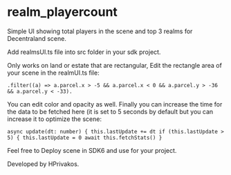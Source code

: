 # realm_playercount
 Simple UI showing total players in the scene and top 3 realms for Decentraland scene.


 Add realmsUI.ts file into src folder in your sdk project.

Only works on land or estate that are rectangular, Edit the rectangle area of your scene in the realmUI.ts file:

`.filter((a) => a.parcel.x > -5 && a.parcel.x < 0 && a.parcel.y > -36 && a.parcel.y < -33).`

You can edit color and opacity as well. Finally you can increase the time  for the data to be fetched here (it is set to 5 seconds by default but you can increase it to optimize the scene:

`async update(dt: number) {
    this.lastUpdate += dt
    if (this.lastUpdate > 5) {
      this.lastUpdate = 0
      await this.fetchStats()
    }`

Feel free to Deploy scene in SDK6 and use for your project. 

Developed by HPrivakos.

